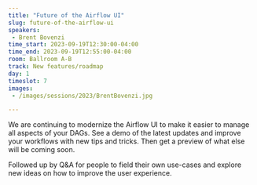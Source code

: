```yaml
---
title: "Future of the Airflow UI"
slug: future-of-the-airflow-ui
speakers:
 - Brent Bovenzi
time_start: 2023-09-19T12:30:00-04:00
time_end: 2023-09-19T12:55:00-04:00
room: Ballroom A-B
track: New features/roadmap
day: 1
timeslot: 7
images:
 - /images/sessions/2023/BrentBovenzi.jpg

---
```


We are continuing to modernize the Airflow UI to make it easier to manage all aspects of your DAGs. See a demo of the latest updates and improve your workflows with new tips and tricks. Then get a preview of what else will be coming soon.
 
 
 
 Followed up by Q&A for people to field their own use-cases and explore new ideas on how to improve the user experience.